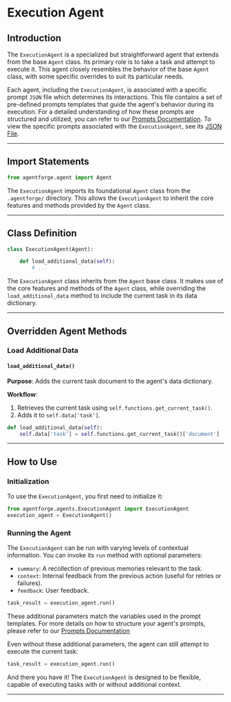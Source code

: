 # Execution Agent

## Introduction

The `ExecutionAgent` is a specialized but straightforward agent that extends from the base `Agent` class. Its primary role is to take a task and attempt to execute it. This agent closely resembles the behavior of the base `Agent` class, with some specific overrides to suit its particular needs.

Each agent, including the `ExecutionAgent`, is associated with a specific prompt `JSON` file which determines its interactions. This file contains a set of pre-defined prompts templates that guide the agent's behavior during its execution. For a detailed understanding of how these prompts are structured and utilized, you can refer to our [Prompts Documentation](../Prompts/AgentPrompts.md). To view the specific prompts associated with the `ExecutionAgent`, see its [JSON File](../../../src/agentforge/utils/installer/agents/ExecutionAgent.json).

---

## Import Statements
```python
from agentforge.agent import Agent
```

The `ExecutionAgent` imports its foundational `Agent` class from the `.agentforge/` directory. This allows the `ExecutionAgent` to inherit the core features and methods provided by the `Agent` class.

---

## Class Definition

```python
class ExecutionAgent(Agent):

    def load_additional_data(self):
        # ...
```

The `ExecutionAgent` class inherits from the `Agent` base class. It makes use of the core features and methods of the `Agent` class, while overriding the `load_additional_data` method to include the current task in its data dictionary.


---

## Overridden Agent Methods

### Load Additional Data
#### `load_additional_data()`

**Purpose**: Adds the current task document to the agent's data dictionary.

**Workflow**:
1. Retrieves the current task using `self.functions.get_current_task()`.
2. Adds it to `self.data['task']`.

```python
def load_additional_data(self):
    self.data['task'] = self.functions.get_current_task()['document']
```

---

## How to Use

### Initialization

To use the `ExecutionAgent`, you first need to initialize it:

```python
from agentforge.agents.ExecutionAgent import ExecutionAgent
execution_agent = ExecutionAgent()
```

### Running the Agent

The `ExecutionAgent` can be run with varying levels of contextual information. You can invoke its `run` method with optional parameters:

- `summary`: A recollection of previous memories relevant to the task.
- `context`: Internal feedback from the previous action (useful for retries or failures).
- `feedback`: User feedback.

```python
task_result = execution_agent.run()
```

These additional parameters match the variables used in the prompt templates. For more details on how to structure your agent's prompts, please refer to our [Prompts Documentation](../Prompts/AgentPrompts.md)

Even without these additional parameters, the agent can still attempt to execute the current task:

```python
task_result = execution_agent.run()
```

And there you have it! The `ExecutionAgent` is designed to be flexible, capable of executing tasks with or without additional context.

---